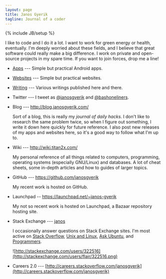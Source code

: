 ```yaml
---
layout: page
title: Janos Gyerik
tagline: Journal of a coder
---
```

{% include JB/setup %}

I like to code and I do it a lot.
I want to work for green energy or health, eventually.
I'm deeply worried about these fields,
and I believe that great software could really make a big difference.
I work on private and open-source projects in my spare time.
If you want to join forces, drop me a line!

- [Apps](apps.html) ---
  Simple but practical Android apps.

- [Websites](websites.html) ---
  Simple but practical websites.

- [Writing](writing.html) ---
  Various writings published here and there.

- Twitter --- I tweet as [@janosgyerik](https://twitter.com/janosgyerik) and [@bashoneliners](https://twitter.com/bashoneliners).

- Blog --- http://blog.janosgyerik.com/

  Sort of a blog,
  this is really my *journal of daily hacks*.
  I don't like to research the same problem twice,
  so when I figure out something,
  I write it down here quickly for future reference.
  I also post new releases of my apps and websites here,
  so it's a good way to follow what I'm up to.

- Wiki --- http://wiki.titan2x.com/

  My personal reference of all things related to computers,
  programming, operating systems (especially GNU/Linux) and databases.
  A lot of cheat sheets,
  some in-depth articles and how to guides of larger topics.

- GitHub --- https://github.com/janosgyerik

  My recent work is hosted on GitHub.

- Launchpad -- https://launchpad.net/~janos-gyerik

  My not so recent work is hosted on Launchpad,
  a Bazaar repository hosting site.

- Stack Exchange --- [janos](http://stackexchange.com/users/322516)

  I occasionally answer questions on Stack Exchange sites.
  I'm most active on
  [Stack Overflow](http://stackoverflow.com/users/641955/janos),
  [Unix and Linux](http://unix.stackexchange.com/users/17433/janos),
  [Ask Ubuntu](http://askubuntu.com/users/23972/janos),
  and [Programmers](http://programmers.stackexchange.com/users/52610/janos).

  ![http://stackexchange.com/users/322516](http://stackexchange.com/users/flair/322516.png)

- Careers 2.0 --- [http://careers.stackoverflow.com/janosgyerik](http://careers.stackoverflow.com/janosgyerik)

